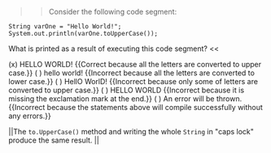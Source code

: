 >>Consider the following code segment:</p>
<pre><code class="java language-java">String varOne = "Hello World!";
System.out.println(varOne.toUpperCase());
</code></pre>
<p>What is printed as a result of executing this code segment? <<

(x) HELLO WORLD! {{Correct because all the letters are converted to upper case.}}
( ) hello world! {{Incorrect because all the letters are converted to lower case.}}
( ) HellO WorlD! {{Incorrect because only some of letters are converted to upper case.}}
( ) HELLO WORLD {{Incorrect because it is missing the exclamation mark at the end.}}
( ) An error will be thrown. {{Incorrect because the statements above will compile successfully without any errors.}}

||The <code>to.UpperCase()</code> method and writing the whole <code>String</code> in "caps lock" produce the same result. ||
